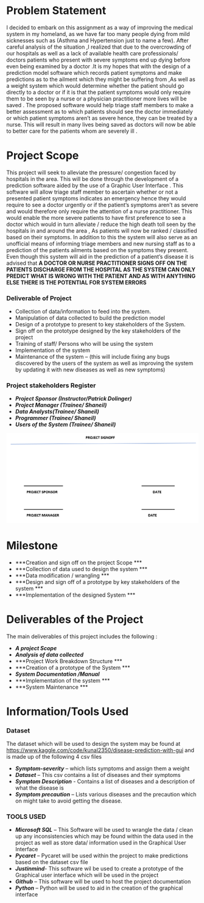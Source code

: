 # Problem Statement
I decided to embark on this assignment as a way of improving the medical system in my homeland, as we have far too many people dying from mild sicknesses such as (Asthma and Hypertension just to name a few). After careful analysis of the situation ,I realized that due to the overcrowding of our hospitals as well as a  lack of available health care professionals/ doctors patients who present with severe symptoms end up dying before even being examined by a doctor .It is my hopes that with the design of a prediction model software which records patient symptoms and make predictions as to the ailment which they might be suffering from ,As well as a weight system which would determine whether the patient should go directly to a doctor or if it is that the patient symptoms would only require them to  be seen by a nurse or a physician practitioner more lives will be saved . The proposed software would help   triage staff members to make a better assessment as to which patients should see the doctor immediately or which patient symptoms aren’t as severe hence, they can be treated by a nurse. This will result in many lives  being saved as  doctors will now be able to better care for the patients whom are severely ill .


# Project Scope 

This project will seek to alleviate the pressure/ congestion faced by hospitals in the area. This will be done through the development of a prediction software aided by  the use of a Graphic User Interface . This software will allow triage staff member to ascertain whether or not a presented patient symptoms indicates an emergency hence they would require to see a doctor urgently or if the patient’s symptoms aren’t as severe and would therefore only require the attention of a nurse practitioner. This would enable the more severe patients to have first preference to see a doctor which would in turn  alleviate / reduce  the high death toll seen by the hospitals in and around the area , As patients will now be ranked / classified based on their symptoms. In addition to this  the system will  also serve as an  unofficial means of informing triage members and new nursing staff as to a prediction of the patients ailments based on the symptoms they present. Even though this system will aid in the prediction of a patient’s disease it is advised that **A DOCTOR OR NURSE PRACTITIONER SIGNS OFF ON THE PATIENTS DISCHARGE FROM THE HOSPITAL AS THE SYSTEM CAN ONLY PREDICT WHAT IS WRONG WITH THE PATIENT AND AS WITH ANYTHING ELSE THERE IS THE POTENTIAL FOR SYSTEM ERRORS**

### Deliverable of Project 

* Collection of data/information to feed into the system. 
* Manipulation of data collected to build the prediction model 
* Design of a prototype to present to key stakeholders of the System.
* Sign off on the prototype designed by the key stakeholders of the project
* Training of staff/ Persons who will be using the system 
* Implementation of the system 
* Maintenance of the system – (this will include fixing any bugs discovered by the users of the system as well as improving the system by updating it with new diseases as well as new symptoms)



### Project stakeholders Register 
* ***Project Sponsor (Instructor/Patrick Dolinger)***
* ***Project Manager (Trainee/ Shaneil)***
* ***Data Analysts(Trainee/ Shaneil)***
* ***Programmer (Trainee/ Shaneil)***
* ***Users of the System (Trainee/ Shaneil)***




<img src="project signoff.PNG" >

# Milestone 

* ***Creation and sign off on the project Scope ***
* ***Collection of data used to design the system ***
* ***Data modification / wrangling ***
* ***Design  and sign off of a prototype by  key stakeholders of the system ***
* ***Implementation of the designed System ***


# Deliverables of the Project 
The main deliverables of this project includes the following :

* ***A project Scope***
* ***Analysis of data collected***
* ***Project Work Breakdown Structure ***
* ***Creation of a prototype of the System ***
* ***System Documentation /Manual***
* ***Implementation of the system ***
* ***System Maintenance ***

# Information/Tools Used 

### Dataset 
The dataset which will be used to design the system may be found at https://www.kaggle.com/code/kunal2350/disease-prediction-with-gui and is made up of the following 4 csv files 
* ***Symptom-severity*** – which lists symptoms and assign them a weight 
* ***Dataset*** – This csv contains a list of diseases and their symptoms
* ***Symptom Description***  - Contains a list of diseases and a description of what the disease is 
* ***Symptom precaution*** – Lists various diseases and the precaution which on might take to avoid getting the disease.

### TOOLS USED 
* ***Microsoft SQL*** – This Software will be used to wrangle the data / clean up any inconsistencies which may be found within the data used in the project as well as store data/ information used in the Graphical User Interface
* ***Pycaret*** – Pycaret will be used within the project to make predictions based on the dataset csv file 
* ***Justinmind***- This software wil be used to create a prototype of the Graphical user interface which will be used in the project 
* ***Github*** – This software will be used to host the project documentation 
* ***Python*** – Python will be used to aid in the creation of the graphical interface 


